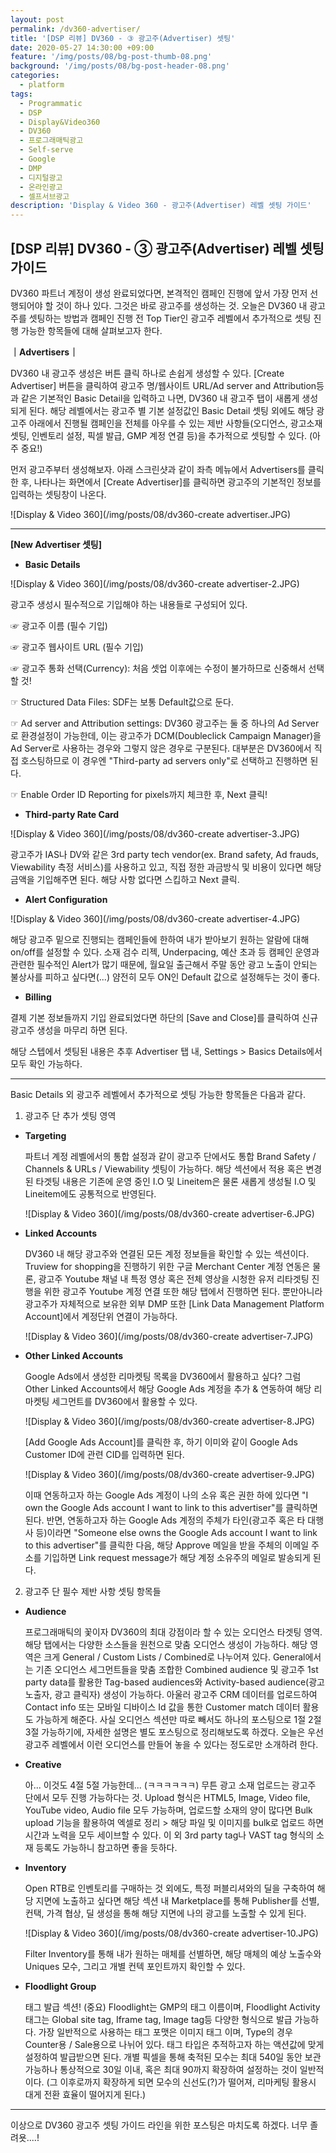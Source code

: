 ```yaml
---
layout: post
permalink: /dv360-advertiser/
title: '[DSP 리뷰] DV360 - ③ 광고주(Advertiser) 셋팅'
date: 2020-05-27 14:30:00 +09:00
feature: '/img/posts/08/bg-post-thumb-08.png'
background: '/img/posts/08/bg-post-header-08.png'
categories:
  - platform
tags:
  - Programmatic
  - DSP
  - Display&Video360
  - DV360
  - 프로그래매틱광고
  - Self-serve
  - Google
  - DMP
  - 디지털광고
  - 온라인광고
  - 셀프서브광고
description: 'Display & Video 360 - 광고주(Advertiser) 레벨 셋팅 가이드'
---
```




## [DSP 리뷰] DV360 - ③ 광고주(Advertiser) 레벨 셋팅 가이드



DV360 파트너 계정이 생성 완료되었다면, 본격적인 캠페인 진행에 앞서 가장 먼저 선행되어야 할 것이 하나 있다. 그것은 바로 광고주를 생성하는 것. 오늘은 DV360 내 광고주를 셋팅하는 방법과 캠페인 진행 전 Top Tier인 광고주 레벨에서 추가적으로 셋팅 진행 가능한 항목들에 대해 살펴보고자 한다.



**｜Advertisers｜**

DV360 내 광고주 생성은 버튼 클릭 하나로 손쉽게 생성할 수 있다. [Create Advertiser] 버튼을 클릭하여 광고주 명/웹사이트 URL/Ad server and Attribution등과 같은 기본적인 Basic Detail을 입력하고 나면, DV360 내 광고주 탭이 새롭게 생성되게 된다. 해당 레벨에서는 광고주 별 기본 설정값인 Basic Detail 셋팅 외에도 해당 광고주 아래에서 진행될 캠페인을 전체를 아우를 수 있는 제반 사항들(오디언스, 광고소재 셋팅, 인벤토리 설정, 픽셀 발급, GMP 계정 연결 등)을 추가적으로 셋팅할 수 있다. (아주 중요!)



먼저 광고주부터 생성해보자. 아래 스크린샷과 같이 좌측 메뉴에서 Advertisers를 클릭 한 후, 나타나는 화면에서 [Create Advertiser]를 클릭하면 광고주의 기본적인 정보를 입력하는 셋팅창이 나온다.

![Display & Video 360](/img/posts/08/dv360-create advertiser.JPG)



----------------------------------

**[New Advertiser 셋팅]**

- **Basic Details**

![Display & Video 360](/img/posts/08/dv360-create advertiser-2.JPG)

광고주 생성시 필수적으로 기입해야 하는 내용들로 구성되어 있다. 

 ☞ 광고주 이름 (필수 기입)

 ☞ 광고주 웹사이트 URL (필수 기입)

 ☞ 광고주 통화 선택(Currency): 처음 셋업 이후에는 수정이 불가하므로 신중해서 선택할 것! 

 ☞ Structured Data Files: SDF는 보통 Default값으로 둔다.

 ☞ Ad server and Attribution settings: DV360 광고주는 둘 중 하나의 Ad Server로 환경설정이 가능한데, 이는 광고주가 DCM(Doubleclick Campaign Manager)을 Ad Server로 사용하는 경우와 그렇지 않은 경우로 구분된다. 대부분은 DV360에서 직접 호스팅하므로 이 경우엔 "Third-party ad servers only"로 선택하고 진행하면 된다. 

 ☞ Enable Order ID Reporting for pixels까지 체크한 후, Next 클릭!

- **Third-party Rate Card**

![Display & Video 360](/img/posts/08/dv360-create advertiser-3.JPG)

광고주가 IAS나 DV와 같은 3rd party tech vendor(ex. Brand safety, Ad frauds, Viewability 측정 서비스)를 사용하고 있고, 직접 정한 과금방식 및 비용이 있다면 해당 금액을 기입해주면 된다. 해당 사항 없다면 스킵하고 Next 클릭.

- **Alert Configuration**

![Display & Video 360](/img/posts/08/dv360-create advertiser-4.JPG)

해당 광고주 밑으로 진행되는 캠페인들에 한하여 내가 받아보기 원하는 알람에 대해 on/off를 설정할 수 있다. 소재 검수 리젝, Underpacing, 예산 초과 등 캠페인 운영과 관련한 필수적인 Alert가 많기 때문에, 월요일 출근해서 주말 동안 광고 노출이 안되는 불상사를 피하고 싶다면(...) 얌전히 모두 ON인 Default 값으로 설정해두는 것이 좋다.

- **Billing**

결제 기본 정보들까지 기입 완료되었다면 하단의 [Save and Close]를 클릭하여 신규 광고주 생성을 마무리 하면 된다.

해당 스텝에서 셋팅된 내용은 추후 Advertiser 탭 내, Settings > Basics Details에서 모두 확인 가능하다.

----------------------------------

Basic Details 외 광고주 레벨에서 추가적으로 셋팅 가능한 항목들은 다음과 같다.

1) 광고주 단 추가 셋팅 영역

- **Targeting**

  파트너 계정 레벨에서의 통합 설정과 같이 광고주 단에서도 통합 Brand Safety / Channels & URLs / Viewability 셋팅이 가능하다. 해당 섹션에서 적용 혹은 변경된 타겟팅 내용은 기존에 운영 중인 I.O 및 Lineitem은 물론 새롭게 생성될 I.O 및 Lineitem에도 공통적으로 반영된다.

  ![Display & Video 360](/img/posts/08/dv360-create advertiser-6.JPG)

- **Linked Accounts**

  DV360 내 해당 광고주와 연결된 모든 계정 정보들을 확인할 수 있는 섹션이다. Truview for shopping을 진행하기 위한 구글 Merchant Center 계정 연동은 물론, 광고주 Youtube 채널 내 특정 영상 혹은 전체 영상을 시청한 유저 리타겟팅 진행을 위한 광고주 Youtube 계정 연결 또한 해당 탭에서 진행하면 된다.  뿐만아니라 광고주가 자체적으로 보유한 외부 DMP 또한 [Link Data Management Platform Account]에서 계정단위 연결이 가능하다.

  ![Display & Video 360](/img/posts/08/dv360-create advertiser-7.JPG)

- **Other Linked Accounts**

  Google Ads에서 생성한 리마켓팅 목록을 DV360에서 활용하고 싶다? 그럼 Other Linked Accounts에서 해당 Google Ads 계정을 추가 & 연동하여 해당 리마켓팅 세그먼트를 DV360에서 활용할 수 있다.

  ![Display & Video 360](/img/posts/08/dv360-create advertiser-8.JPG)

  [Add Google Ads Account]를 클릭한 후, 하기 이미와 같이 Google Ads Customer ID에 관련 CID를 입력하면 된다.

  ![Display & Video 360](/img/posts/08/dv360-create advertiser-9.JPG)

  이때 연동하고자 하는 Google Ads 계정이 나의 소유 혹은 권한 하에 있다면 "I own the Google Ads account I want to link to this advertiser"를 클릭하면 된다. 반면, 연동하고자 하는 Google Ads 계정의 주체가 타인(광고주 혹은 타 대행사 등)이라면 "Someone else owns the Google Ads account I want to link to this advertiser"를 클릭한 다음, 해당 Approve 메일을 받을 주체의 이메일 주소를 기입하면 Link request message가 해당 계정 소유주의 메일로 발송되게 된다. 

2) 광고주 단 필수 제반 사항 셋팅 항목들

- **Audience**

  프로그래매틱의 꽃이자 DV360의 최대 강점이라 할 수 있는 오디언스 타겟팅 영역. 해당 탭에서는 다양한 소스들을 원천으로 맞춤 오디언스 생성이 가능하다. 해당 영역은 크게 General / Custom Lists / Combined로 나누어져 있다. General에서는 기존 오디언스 세그먼트들을 맞춤 조합한 Combined audience 및 광고주 1st party data를 활용한 Tag-based audiences와 Activity-based audience(광고 노출자, 광고 클릭자) 생성이 가능하다. 아울러 광고주 CRM 데이터를 업로드하여 Contact info 또는 모바일 디바이스 Id 값을 통한 Customer match 데이터 활용도 가능하게 해준다. 사실 오디언스 섹션만 따로 빼서도 하나의 포스팅으로 1절 2절 3절 가능하기에, 자세한 설명은 별도 포스팅으로 정리해보도록 하겠다. 오늘은 우선 광고주 레벨에서 이런 오디언스를 만들어 놓을 수 있다는 정도로만 소개하려 한다.

- **Creative**

  아... 이것도 4절 5절 가능한데... (ㅋㅋㅋㅋㅋㅋ)  무튼 광고 소재 업로드는 광고주 단에서 모두 진행 가능하다는 것. Upload 형식은 HTML5, Image, Video file, YouTube video, Audio file 모두 가능하며, 업로드할 소재의 양이 많다면 Bulk upload 기능을 활용하여 엑셀로 정리 > 해당 파일 및 이미지를 bulk로 업로드 하면 시간과 노력을 모두 세이브할 수 있다. 이 외 3rd party tag나 VAST tag 형식의 소재 등록도 가능하니 참고하면 좋을 듯하다.

- **Inventory**

  Open RTB로 인벤토리를 구매하는 것 외에도, 특정 퍼블리셔와의 딜을 구축하여 해당 지면에 노출하고 싶다면 해당 섹션 내 Marketplace를 통해 Publisher를 선별, 컨택, 가격 협상, 딜 생성을 통해 해당 지면에 나의 광고를 노출할 수 있게 된다.

  ![Display & Video 360](/img/posts/08/dv360-create advertiser-10.JPG)

  Filter Inventory를 통해 내가 원하는 매체를 선별하면, 해당 매체의 예상 노출수와 Uniques 모수, 그리고 개별 컨텍 포인트까지 확인할 수 있다.

- **Floodlight Group**

  태그 발급 섹션! (중요) Floodlight는 GMP의 태그 이름이며, Floodlight Activity 태그는 Global site tag, Iframe tag, Image tag등 다양한 형식으로 발급 가능하다. 가장 일반적으로 사용하는 태그 포맷은 이미지 태그 이며, Type의 경우 Counter용 / Sale용으로 나뉘어 있다. 태그 타입은 추적하고자 하는 액션값에 맞게 설정하여 발급받으면 된다. 개별 픽셀을 통해 축적된 모수는 최대 540일 동안 보관 가능하나 통상적으로 30일 이내, 혹은 최대 90까지 확장하여 설정하는 것이 일반적이다. (그 이후로까지 확장하게 되면 모수의 신선도(?)가 떨어져, 리마케팅 활용시 대게 전환 효율이 떨어지게 된다.)

------------------------------------------

이상으로 DV360 광고주 셋팅 가이드 라인을 위한 포스팅은 마치도록 하겠다. 너무 졸려욧....!